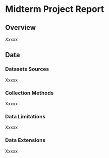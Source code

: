 # Midterm Project Report
## Overview
Xxxxx
## Data
### Datasets Sources
Xxxxx
### Collection Methods
Xxxxx
### Data Limitations 
Xxxxx
### Data Extensions
Xxxxx

